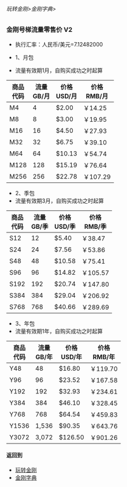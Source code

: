 ###### 玩转金刚>金刚字典>
### 金刚号梯流量零售价 V2

- 执行汇率：人民币/美元=7.12482000

- 1、月包
- 流量有效期1月，自购买成功之时起算

|商品<Br>代码|流量<Br>GB/月|价格<Br>USD/月|价格<Br>RMB/月|
| ------| ---| ------|------| 
|M4     |   4|  $2.00|￥14.25|
|M8     |   8|  $3.00|￥19.95| 
|M16    |  16|  $4.50|￥27.93| 
|M32    |  32|  $6.75|￥39.10| 
|M64    |  64| $10.13|￥54.74|
|M128   | 128| $15.19|￥76.64| 
|M256   | 256| $22.78|￥107.29| 

- 2、季包 
- 流量有效期3月，自购买成功之时起算

|商品<Br>代码|流量<Br>GB/季|价格<Br>USD/季|价格<Br>RMB/季|
| ------| ------| ------|------| 
|S12|12|$5.40|￥38.47|
|S24|24|$7.56|￥53.86| 
|S48|48|$10.58|￥75.41| 
|S96|96|$14.82|￥105.57| 
|S192|192|$20.74|￥147.80|
|S384|384|$29.04|￥206.92| 
|S768|768|$40.66|￥289.69| 

- 3、年包 
- 流量有效期1年，自购买成功之时起算

|商品<Br>代码|流量<Br>GB/年|价格<Br>USD/年|价格<Br>RMB/年|
| ------| ------| ------|------| 
|Y48|48|   $16.80|￥119.70|
|Y96|96|   $23.52|￥167.58| 
|Y192|192| $32.93|￥234.61| 
|Y384|384| $46.10|￥328.45| 
|Y768|768| $64.54|￥459.83|
|Y1536|1,536|$90.35|￥643.76| 
|Y3072|3,072 |$126.50|￥901.26| 





#### 返回到
- [玩转金刚](https://github.com/a2zitpro/web/blob/master/LadderFree/A.md)
- [金刚字典](https://github.com/a2zitpro/web/blob/master/LadderFree/kkDictionary/KKDictionary.md)
